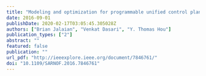 ```yaml
---
title: "Modeling and optimization for programmable unified control plane in heterogeneous wireless networks"
date: 2016-09-01
publishDate: 2020-02-17T03:05:45.305028Z
authors: ["Brian Jalaian", "Venkat Dasari", "Y. Thomas Hou"]
publication_types: ["2"]
abstract: ""
featured: false
publication: ""
url_pdf: "http://ieeexplore.ieee.org/document/7846761/"
doi: "10.1109/SARNOF.2016.7846761"
---
```


